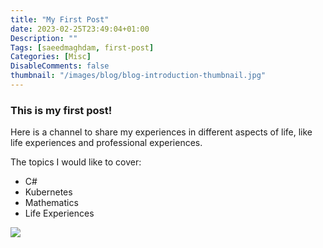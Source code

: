 ```yaml
---
title: "My First Post"
date: 2023-02-25T23:49:04+01:00
Description: ""
Tags: [saeedmaghdam, first-post]
Categories: [Misc]
DisableComments: false
thumbnail: "/images/blog/blog-introduction-thumbnail.jpg"
---
```


### This is my first post!

Here is a channel to share my experiences in different aspects of life, like life experiences and professional experiences. 

The topics I would like to cover:
- C#
- Kubernetes
- Mathematics
- Life Experiences

![](/images/blog/blog-introduction.jpg)